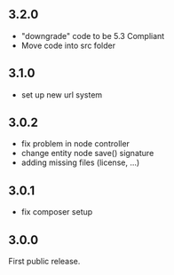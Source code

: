 ## 3.2.0

  - "downgrade" code to be 5.3 Compliant
  - Move code into src folder

## 3.1.0

  - set up new url system

## 3.0.2

  - fix problem in node controller
  - change entity node save() signature
  - adding missing files (license, ...)

## 3.0.1

  - fix composer setup

## 3.0.0

First public release.
